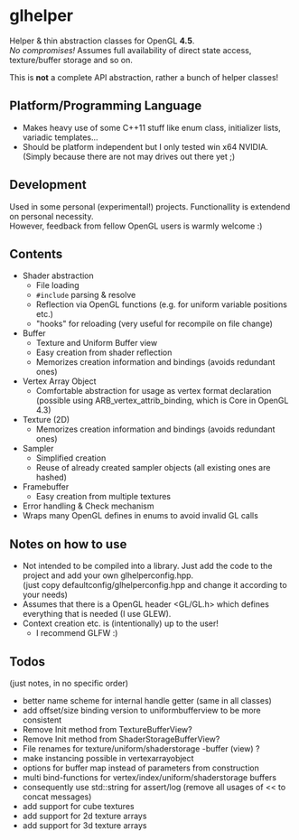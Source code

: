 glhelper
========

Helper &amp; thin abstraction classes for OpenGL **4.5**.  
_No compromises!_ Assumes full availability of direct state access, texture/buffer storage and so on.

This is **not** a complete API abstraction, rather a bunch of helper classes!

Platform/Programming Language
--------
* Makes heavy use of some C++11 stuff like enum class, initializer lists, variadic templates...
* Should be platform independent but I only tested win x64 NVIDIA.  
(Simply because there are not may drives out there yet ;)

Development
--------
Used in some personal (experimental!) projects. Functionallity is extendend on personal necessity.  
However, feedback from fellow OpenGL users is warmly welcome :)

Contents
--------
* Shader abstraction
  * File loading
  * `#include` parsing & resolve
  * Reflection via OpenGL functions (e.g. for uniform variable positions etc.)
  * "hooks" for reloading (very useful for recompile on file change)
* Buffer
  * Texture and Uniform Buffer view
  * Easy creation from shader reflection
  * Memorizes creation information and bindings (avoids redundant ones)
* Vertex Array Object
  * Comfortable abstraction for usage as vertex format declaration  
    (possible using ARB_vertex_attrib_binding, which is Core in OpenGL 4.3)
* Texture (2D)
  * Memorizes creation information and bindings (avoids redundant ones)
* Sampler
  * Simplified creation
  * Reuse of already created sampler objects (all existing ones are hashed)
* Framebuffer
  * Easy creation from multiple textures
* Error handling & Check mechanism
* Wraps many OpenGL defines in enums to avoid invalid GL calls

Notes on how to use
--------
* Not intended to be compiled into a library. Just add the code to the project and add your own glhelperconfig.hpp.  
(just copy defaultconfig/glhelperconfig.hpp and change it according to your needs)  
* Assumes that there is a OpenGL header <GL/GL.h> which defines everything that is needed (I use GLEW).  
* Context creation etc. is (intentionally) up to the user!
  * I recommend GLFW :)
 
Todos
--------
(just notes, in no specific order)
* better name scheme for internal handle getter (same in all classes)
* add offset/size binding version to uniformbufferview to be more consistent
* Remove Init method from TextureBufferView?
* Remove Init method from ShaderStorageBufferView?
* File renames for texture/uniform/shaderstorage -buffer (view) ?
* make instancing possible in vertexarrayobject
* options for buffer map instead of parameters from construction
* multi bind-functions for vertex/index/uniform/shaderstorage buffers
* consequently use std::string for assert/log (remove all usages of << to concat messages)
* add support for cube textures
* add support for 2d texture arrays
* add support for 3d texture arrays
